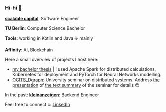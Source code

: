 ### Hi-hi 🖖 

**[scalable capital](https://de.scalable.capital)**: Software Engineer

**TU Berlin**: Computer Science Bachelor

**Tools**: working in Kotlin and Java ☕️ mainly

**Affinity**: AI, Blockchain

Here a small overview of projects I host here:
 - [my bachelor thesis](https://github.com/kostjaigin/bachelor) | I used Apache Spark for distributed calculations, Kubernetes for deployment and PyTorch for Neural Networks modelling. 
 - [OCITS_Dgraph](https://github.com/kostjaigin/OCITS_Dgraph): University seminar on distributed systems. Address [the presentation](https://github.com/kostjaigin/OCITS_Dgraph/blob/master/Dgraph_Recommendation.pdf) of [the text summary](https://github.com/kostjaigin/OCITS_Dgraph/blob/master/Implementation_of_Link_Prediction_on_Facebook_Data.pdf) of the seminar for details 😊 

In the past:
**[kleinanzeigen](https://kleinanzeigen.de)**: Backend Engineer

<!---
- 🌱 I’m currently learning: Security with Spring, Apache Spark, Postgres
- 👯 I’m looking to collaborate on ...
- 🤔 I’m looking for help with ...
- 💬 Ask me about ...
- 📫 How to reach me: ...
- 😄 Pronouns: ...
- ⚡ Fun fact: ...
--->

Feel free to connect c: [LinkedIn](https://www.linkedin.com/in/konstantin-igin/)

